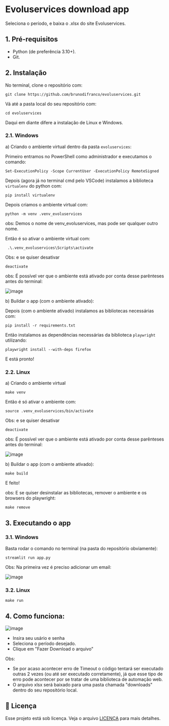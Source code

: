 # Evoluservices download app
Seleciona o período, e baixa o .xlsx do site Evoluservices.


## 1. Pré-requisitos

- Python (de preferência 3.10+).
- Git.

## 2. Instalação

No terminal, clone o repositório com:
```
git clone https://github.com/brunodifranco/evoluservices.git
```
Vá até a pasta local do seu repositório com:
```
cd evoluservices
```
Daqui em diante difere a instalação de Linux e Windows. 


### 2.1. Windows
a) Criando o ambiente virtual dentro da pasta `evoluservices`:

Primeiro entramos no PowerShell como administrador e executamos o comando:

```
Set-ExecutionPolicy -Scope CurrentUser -ExecutionPolicy RemoteSigned
```
Depois (agora já no terminal cmd pelo VSCode) instalamos a biblioteca `virtualenv` do python com:

```
pip install virtualenv
```
  Depois criamos o ambiente virtual com:

```
python -m venv .venv_evoluservices
```
obs: Demos o nome de venv_evoluservices, mas pode ser qualquer outro nome.

Então é so ativar o ambiente virtual com:

```
 .\.venv_evoluservices\Scripts\activate
```
Obs: e se quiser desativar
```
deactivate
```

obs: É possível ver que o ambiente está ativado por conta desse parênteses antes do terminal:

![image](https://github.com/brunodifranco/evoluservices/assets/66283452/eea16bfa-9523-416d-99ba-bb5b7a4a0f76)

b) Buildar o app (com o ambiente ativado):

Depois (com o ambiente ativado) instalamos as bibliotecas necessárias com:

```
pip install -r requirements.txt
```

Então instalamos as dependências necessárias da biblioteca `playwright` utilizando:

```
playwright install --with-deps firefox
```

E está pronto!

### 2.2. Linux
a) Criando o ambiente virtual

```
make venv
```
  Então é só ativar o ambiente com:
```
source .venv_evoluservices/bin/activate
```
  Obs: e se quiser desativar
```
deactivate
```
obs: É possível ver que o ambiente está ativado por conta desse parênteses antes do terminal:

![image](https://github.com/brunodifranco/evoluservices/assets/66283452/eea16bfa-9523-416d-99ba-bb5b7a4a0f76)

b) Buildar o app (com o ambiente ativado):

```
make build
```
E feito!

obs: E se quiser desinstalar as bibliotecas, remover o ambiente e os browsers do playwright:

```
make remove
```

## 3. Executando o app

### 3.1. Windows

Basta rodar o comando no terminal (na pasta do repositório obviamente):

```
streamlit run app.py
```

Obs: Na primeira vez é preciso adicionar um email:

![image](https://github.com/brunodifranco/evoluservices/assets/66283452/ebac8700-2e49-469f-b096-c8e8960f3286)


### 3.2. Linux

```
make run
```

## 4. Como funciona:


![image](https://github.com/brunodifranco/evoluservices/assets/66283452/2d458703-a6e3-4a8b-9207-626ed1ffa099)


- Insira seu usário e senha
- Seleciona o período desejado.
- Clique em "Fazer Download o arquivo"

Obs: 
 - Se por acaso acontecer erro de Timeout o código tentará ser executado outras 2 vezes (ou até ser executado corretamente), já que esse tipo de erro pode acontecer por se tratar de uma biblioteca de automação web.
- O arquivo xlsx será baixado para uma pasta chamada "downloads" dentro do seu repositório local.


## 📝 Licença

Esse projeto está sob licença. Veja o arquivo [LICENÇA](LICENSE.md) para mais detalhes.

